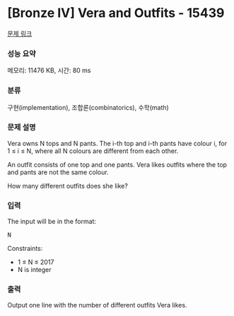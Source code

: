 # [Bronze IV] Vera and Outfits - 15439 

[문제 링크](https://www.acmicpc.net/problem/15439) 

### 성능 요약

메모리: 11476 KB, 시간: 80 ms

### 분류

구현(implementation), 조합론(combinatorics), 수학(math)

### 문제 설명

<p>Vera owns N tops and N pants. The i-th top and i-th pants have colour i, for 1 ≤ i ≤ N, where all N colours are different from each other.</p>

<p>An outfit consists of one top and one pants. Vera likes outfits where the top and pants are not the same colour.</p>

<p>How many different outfits does she like?</p>

### 입력 

 <p>The input will be in the format:</p>

<pre>N</pre>

<p>Constraints:</p>

<ul>
	<li>1 ≤ N ≤ 2017</li>
	<li>N is integer</li>
</ul>

### 출력 

 <p>Output one line with the number of different outfits Vera likes.</p>

